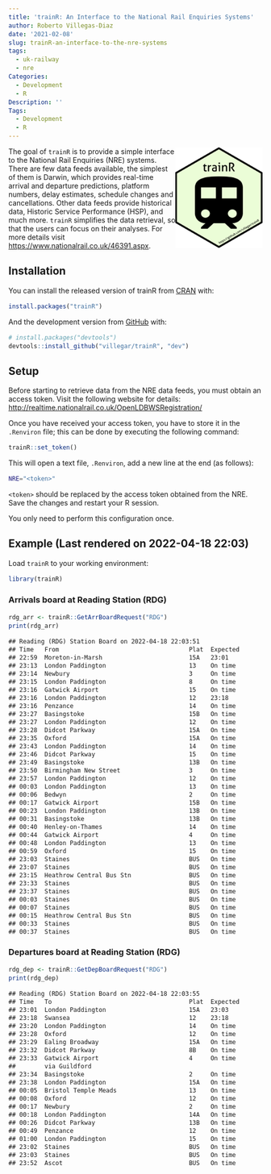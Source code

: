 ```yaml
---
title: 'trainR: An Interface to the National Rail Enquiries Systems'
author: Roberto Villegas-Diaz
date: '2021-02-08'
slug: trainR-an-interface-to-the-nre-systems
tags:
  - uk-railway
  - nre
Categories:
  - Development
  - R
Description: ''
Tags:
  - Development
  - R
---
```


<img src="https://raw.githubusercontent.com/villegar/trainR/main/inst/images/logo.png" alt="logo" align="right" height=200px/>

The goal of `trainR` is to provide a simple interface to the 
National Rail Enquiries (NRE) systems. There are few data feeds 
available, the simplest of them is Darwin, which provides real-time 
arrival and departure predictions, platform numbers, delay estimates, 
schedule changes and cancellations. Other data feeds provide historical 
data, Historic Service Performance (HSP), and much more. `trainR` 
simplifies the data retrieval, so that the users can focus on their 
analyses. For more details visit 
https://www.nationalrail.co.uk/46391.aspx.

## Installation

You can install the released version of trainR from [CRAN](https://CRAN.R-project.org) with:

``` r
install.packages("trainR")
```

And the development version from [GitHub](https://github.com/) with:

``` r
# install.packages("devtools")
devtools::install_github("villegar/trainR", "dev")
```

## Setup
Before starting to retrieve data from the NRE data feeds, you must obtain an access token. 
Visit the following website for details: http://realtime.nationalrail.co.uk/OpenLDBWSRegistration/

Once you have received your access token, you have to store it in the `.Renviron` file; this can be 
done by executing the following command:


```r
trainR::set_token()
```

This will open a text file, `.Renviron`, add a new line at the end (as follows):

```bash
NRE="<token>"
```

`<token>` should be replaced by the access token obtained from the NRE. Save the changes and restart 
your R session.

You only need to perform this configuration once.

## Example (Last rendered on 2022-04-18 22:03)

Load `trainR` to your working environment:

```r
library(trainR)
```

### Arrivals board at Reading Station (RDG)


```r
rdg_arr <- trainR::GetArrBoardRequest("RDG")
print(rdg_arr)
```

```
## Reading (RDG) Station Board on 2022-04-18 22:03:51
## Time   From                                    Plat  Expected
## 22:59  Moreton-in-Marsh                        15A   23:01
## 23:13  London Paddington                       13    On time
## 23:14  Newbury                                 3     On time
## 23:15  London Paddington                       8     On time
## 23:16  Gatwick Airport                         15    On time
## 23:16  London Paddington                       12    23:18
## 23:16  Penzance                                14    On time
## 23:27  Basingstoke                             15B   On time
## 23:27  London Paddington                       12    On time
## 23:28  Didcot Parkway                          15A   On time
## 23:35  Oxford                                  15A   On time
## 23:43  London Paddington                       14    On time
## 23:46  Didcot Parkway                          15    On time
## 23:49  Basingstoke                             13B   On time
## 23:50  Birmingham New Street                   3     On time
## 23:57  London Paddington                       12    On time
## 00:03  London Paddington                       13    On time
## 00:06  Bedwyn                                  2     On time
## 00:17  Gatwick Airport                         15B   On time
## 00:23  London Paddington                       13B   On time
## 00:31  Basingstoke                             13B   On time
## 00:40  Henley-on-Thames                        14    On time
## 00:44  Gatwick Airport                         4     On time
## 00:48  London Paddington                       13    On time
## 00:59  Oxford                                  15    On time
## 23:03  Staines                                 BUS   On time
## 23:07  Staines                                 BUS   On time
## 23:15  Heathrow Central Bus Stn                BUS   On time
## 23:33  Staines                                 BUS   On time
## 23:37  Staines                                 BUS   On time
## 00:03  Staines                                 BUS   On time
## 00:07  Staines                                 BUS   On time
## 00:15  Heathrow Central Bus Stn                BUS   On time
## 00:33  Staines                                 BUS   On time
## 00:37  Staines                                 BUS   On time
```

### Departures board at Reading Station (RDG)


```r
rdg_dep <- trainR::GetDepBoardRequest("RDG")
print(rdg_dep)
```

```
## Reading (RDG) Station Board on 2022-04-18 22:03:55
## Time   To                                      Plat  Expected
## 23:01  London Paddington                       15A   23:03
## 23:18  Swansea                                 12    23:18
## 23:20  London Paddington                       14    On time
## 23:28  Oxford                                  12    On time
## 23:29  Ealing Broadway                         15A   On time
## 23:32  Didcot Parkway                          8B    On time
## 23:33  Gatwick Airport                         4     On time
##        via Guildford                           
## 23:34  Basingstoke                             2     On time
## 23:38  London Paddington                       15A   On time
## 00:05  Bristol Temple Meads                    13    On time
## 00:08  Oxford                                  12    On time
## 00:17  Newbury                                 2     On time
## 00:18  London Paddington                       14A   On time
## 00:26  Didcot Parkway                          13B   On time
## 00:49  Penzance                                12    On time
## 01:00  London Paddington                       15    On time
## 23:02  Staines                                 BUS   On time
## 23:03  Staines                                 BUS   On time
## 23:52  Ascot                                   BUS   On time
```
